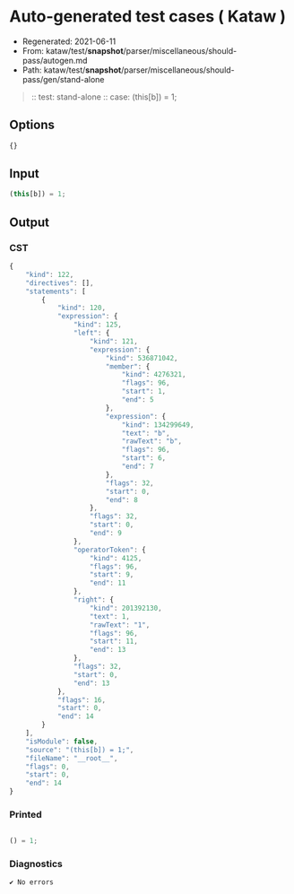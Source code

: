 # Auto-generated test cases ( Kataw )
- Regenerated: 2021-06-11
- From: kataw/test/__snapshot__/parser/miscellaneous/should-pass/autogen.md
- Path: kataw/test/__snapshot__/parser/miscellaneous/should-pass/gen/stand-alone
> :: test: stand-alone
> :: case: (this[b]) = 1;
## Options

`````js
{}
`````
## Input

`````js
(this[b]) = 1;
`````
## Output

### CST

```javascript
{
    "kind": 122,
    "directives": [],
    "statements": [
        {
            "kind": 120,
            "expression": {
                "kind": 125,
                "left": {
                    "kind": 121,
                    "expression": {
                        "kind": 536871042,
                        "member": {
                            "kind": 4276321,
                            "flags": 96,
                            "start": 1,
                            "end": 5
                        },
                        "expression": {
                            "kind": 134299649,
                            "text": "b",
                            "rawText": "b",
                            "flags": 96,
                            "start": 6,
                            "end": 7
                        },
                        "flags": 32,
                        "start": 0,
                        "end": 8
                    },
                    "flags": 32,
                    "start": 0,
                    "end": 9
                },
                "operatorToken": {
                    "kind": 4125,
                    "flags": 96,
                    "start": 9,
                    "end": 11
                },
                "right": {
                    "kind": 201392130,
                    "text": 1,
                    "rawText": "1",
                    "flags": 96,
                    "start": 11,
                    "end": 13
                },
                "flags": 32,
                "start": 0,
                "end": 13
            },
            "flags": 16,
            "start": 0,
            "end": 14
        }
    ],
    "isModule": false,
    "source": "(this[b]) = 1;",
    "fileName": "__root__",
    "flags": 0,
    "start": 0,
    "end": 14
}
```

### Printed

```javascript

() = 1;
```

### Diagnostics

```javascript
✔ No errors
```

